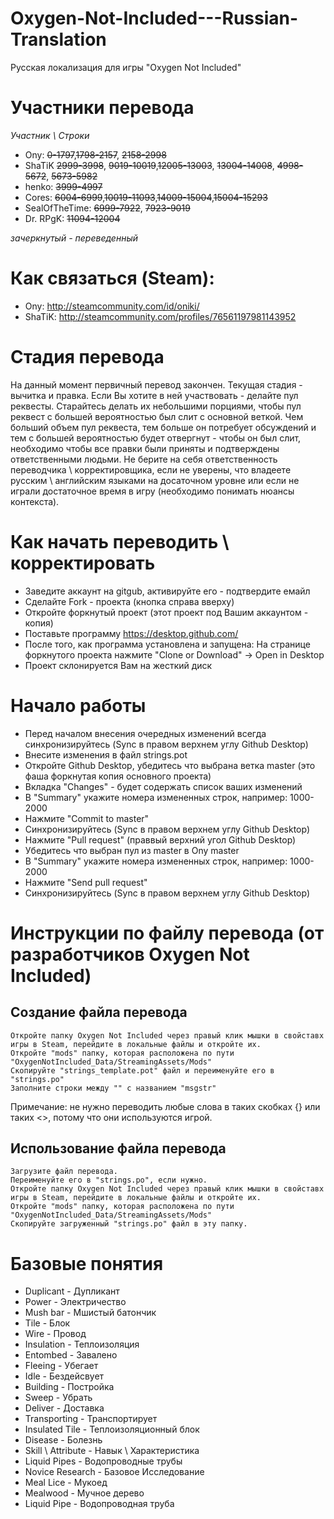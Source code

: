 # Oxygen-Not-Included---Russian-Translation

Русская локализация для игры "Oxygen Not Included"

# Участники перевода
*Участник \ Строки*
* Ony:			~~0-1797~~,~~1798-2157~~, ~~2158-2998~~
* ShaTiK		~~2999-3998~~, ~~9019-10019~~,~~12005-13003~~, ~~13004-14008~~, ~~4998-5672~~, ~~5673-5982~~
* henko:		~~3999-4997~~
* Cores:		~~6004-6999~~,~~10019-11093~~,~~14009-15004~~,~~15004-15293~~
* SealOfTheTime:	~~6999-7922~~, ~~7923-9019~~
* Dr. RPgK:		~~11094-12004~~

*зачеркнутый - переведенный*

# Как связаться (Steam):
* Ony: http://steamcommunity.com/id/oniki/
* ShaTiK: http://steamcommunity.com/profiles/76561197981143952

# Стадия перевода
На данный момент первичный перевод закончен. Текущая стадия - вычитка и правка.
Если Вы хотите в ней участвовать - делайте пул реквесты. Старайтесь делать их небольшими порциями, чтобы пул реквест с большей вероятностью был слит с основной веткой. 
Чем больший объем пул реквеста, тем больше он потребует обсуждений и тем с большей вероятностью будет отвергнут - чтобы он был слит, необходимо чтобы все правки были приняты и подтверждены ответственными людьми.
Не берите на себя ответственность переводчика \ корректировщика, если не уверены, что владеете русским \ английским языками на досаточном уровне или если не играли достаточное время в игру (необходимо понимать нюансы контекста).


# Как начать переводить \ корректировать
* Заведите аккаунт на gitgub, активируйте его - подтвердите емайл
* Сделайте Fork - проекта (кнопка справа вверху)
* Откройте форкнутый проект (этот проект под Вашим аккаунтом - копия)
* Поставьте программу https://desktop.github.com/
* После того, как программа установлена и запущена: На странице форкнутого проекта нажмите "Clone or Download" -> Open in Desktop
* Проект склонируется Вам на жесткий диск

# Начало работы
* Перед началом внесения очередных изменений всегда синхронизируйтесь (Sync в правом верхнем углу Github Desktop)
* Внесите изменения в файл strings.pot
* Откройте Github Desktop, убедитесь что выбрана ветка master (это фаша форкнутая копия основного проекта)
* Вкладка "Changes" - будет содержать список ваших изменений
* В "Summary" укажите номера измененных строк, например: 1000-2000
* Нажмите "Commit to master"
* Синхронизируйтесь (Sync в правом верхнем углу Github Desktop)
* Нажмите "Pull request" (праввый верхний угол  Github Desktop)
* Убедитесь что выбран пул из master в Ony master
* В "Summary" укажите номера измененных строк, например: 1000-2000
* Нажмите "Send pull request"
* Синхронизируйтесь (Sync в правом верхнем углу Github Desktop)


# Инструкции по файлу перевода (от разработчиков Oxygen Not Included)

## Создание файла перевода

    Откройте папку Oxygen Not Included через правый клик мышки в свойставх игры в Steam, перейдите в локальные файлы и откройте их.
	Откройте "mods" папку, которая расположена по пути "OxygenNotIncluded_Data/StreamingAssets/Mods"
	Скопируйте "strings_template.pot" файл и переименуйте его в "strings.po"
	Заполните строки между "" с названием "msgstr"

Примечание: не нужно переводить любые слова в таких скобках {} или таких <>, потому что они используются игрой.


## Использование файла перевода

	Загрузите файл перевода.
	Переименуйте его в "strings.po", если нужно.
	Откройте папку Oxygen Not Included через правый клик мышки в свойставх игры в Steam, перейдите в локальные файлы и откройте их.
	Откройте "mods" папку, которая расположена по пути "OxygenNotIncluded_Data/StreamingAssets/Mods"
	Скопируйте загруженный "strings.po" файл в эту папку.


# Базовые понятия
* Duplicant - Дупликант
* Power - Электричество
* Mush bar - Мшистый батончик
* Tile - Блок
* Wire - Провод
* Insulation - Теплоизоляция
* Entombed - Завалено
* Fleeing - Убегает
* Idle - Бездейсвует
* Building - Постройка
* Sweep - Убрать
* Deliver - Доставка
* Transporting - Транспортирует
* Insulated Tile - Теплоизоляционный блок
* Disease - Болезнь
* Skill \ Attribute - Навык \ Характеристика
* Liquid Pipes - Водопроводные трубы
* Novice Research - Базовое Исследование
* Meal Lice - Мукоед
* Mealwood - Мучное дерево
* Liquid Pipe - Водопроводная труба
